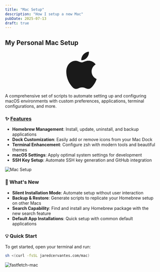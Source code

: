 ```yaml
---
title: "Mac Setup"
description: "How I setup a new Mac"
pubDate: 2025-07-13
draft: true
---
```


## My Personal Mac Setup

<div style="text-align: center;">
    <svg style="width: 100px; height: auto;" xmlns="http://www.w3.org/2000/svg" xml:space="preserve" viewBox="0 0 814 1000">
        <path fill="currentColor" d="M788.1 340.9c-5.8 4.5-108.2 62.2-108.2 190.5 0 148.4 130.3 200.9 134.2 202.2-.6 3.2-20.7 71.9-68.7 141.9-42.8 61.6-87.5 123.1-155.5 123.1s-85.5-39.5-164-39.5c-76.5 0-103.7 40.8-165.9 40.8s-105.6-57-155.5-127C46.7 790.7 0 663 0 541.8c0-194.4 126.4-297.5 250.8-297.5 66.1 0 121.2 43.4 162.7 43.4 39.5 0 101.1-46 176.3-46 28.5 0 130.9 2.6 198.3 99.2zm-234-181.5c31.1-36.9 53.1-88.1 53.1-139.3 0-7.1-.6-14.3-1.9-20.1-50.6 1.9-110.8 33.7-147.1 75.8-28.5 32.4-55.1 83.6-55.1 135.5 0 7.8 1.3 15.6 1.9 18.1 3.2.6 8.4 1.3 13.6 1.3 45.4 0 102.5-30.4 135.5-71.3z"/>
    </svg>
</div>

A comprehensive set of scripts to automate setting up and configuring macOS environments with custom preferences, applications, terminal configurations, and more.

### ✨ [Features](https://github.com/Jaredy899/mac.git)

- **Homebrew Management**: Install, update, uninstall, and backup applications
- **Dock Customization**: Easily add or remove icons from your Mac Dock
- **Terminal Enhancement**: Configure zsh with modern tools and beautiful themes
- **macOS Settings**: Apply optimal system settings for development
- **SSH Key Setup**: Automate SSH key generation and GitHub integration

![Mac Setup](https://qmpdliftraf4pov3.public.blob.vercel-storage.com/mac-setup-gXNVXltXbqBZl0ghl3mX2kW4POuGyR.webp)

### 🎯 What's New

- **Silent Installation Mode**: Automate setup without user interaction
- **Backup & Restore**: Generate scripts to replicate your Homebrew setup on other Macs
- **Search Capability**: Find and install any Homebrew package with the new search feature
- **Default App Installations**: Quick setup with common default applications

### 💡 Quick Start

To get started, open your terminal and run:

```zsh
sh <(curl -fsSL jaredcervantes.com/mac)
```

![fastfetch-mac](https://qmpdliftraf4pov3.public.blob.vercel-storage.com/fastfetch-mac-pbAGCG2s6AYvLC0PW1U03Pdzh2nj8X.webp)
